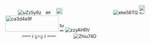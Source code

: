ㅤㅤㅤ![uZz5y6z](https://github.com/user-attachments/assets/078de588-c85d-4187-96cb-760acbfa896d)ㅤ<img width="20" height="15" alt="ae8dad0e (1)" src="https://github.com/user-attachments/assets/61430a10-a7cd-4f17-9de0-fc22d6aae426" />ㅤ<img width="20" height="20" alt="abf7d94e" src="https://github.com/user-attachments/assets/cbef43b9-bbbe-4a58-85c0-7d998a097a21" />
ㅤㅤㅤㅤㅤㅤㅤㅤㅤㅤㅤㅤ![eke56TQ](https://github.com/user-attachments/assets/d84c04ba-e34d-4501-be22-bcf0592b9e0b)
<img width="18" height="29" alt="tumblr_inline_mygcnrOCc51s30exo" src="https://github.com/user-attachments/assets/be6e1832-8821-4283-8f86-55aba7afbaea" /><img width="165" height="51" alt="ca3d4e9f" src="https://github.com/user-attachments/assets/cf7d1413-4d77-4d91-a46e-42fc1223bca1" /> <img width="17" height="28" alt="tumblr_inline_mygcnpjT6y1s30exo" src="https://github.com/user-attachments/assets/bbf20437-8b8f-4ae6-9197-cbd5cb97722b" />![zzyAHRV](https://github.com/user-attachments/assets/38894ac6-ce67-4f36-a3b0-0feb9a59e083)
ㅤㅤㅤㅤㅤㅤㅤㅤㅤㅤㅤㅤㅤㅤㅤㅤㅤㅤㅤㅤㅤㅤ⏔⏔⏔ ꒰ ᧔ෆ᧓ ꒱ ⏔⏔⏔ ㅤㅤㅤㅤ![Zhiu74D](https://github.com/user-attachments/assets/a9dca571-b3b9-4f0d-9d6e-c050ff00372a)






